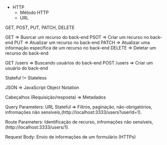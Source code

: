 - HTTP
  - Método HTTP
  - URL

GET, POST, PUT, PATCH, DELETE

GET => Busrcar um recurso do back-end
PSOT => Criar um recurso no back-end
PUT => Atualizar um recurso no back-end
PATCH => Atualizar uma informação específica de um recurso no back-end
DELETE => Deletar um recurso do back-end

GET /users => Buscando usuários do back-end
POST /users => Criar um usuário do back-end

Stateful != Stateless

JSON => JavaScript Object Notation

Cabeçalhos (Requisição/resposta) => Metadados

Query Parameters: URL Stateful => Filtros, paginação, não-obrigatórios, infromações não sensíveis,(http://localhost:3333/users?userId=1).

Route Parameters: Identificação de recurso, infromações não sensíveis,
(http://localhost:3333/users/1).

Request Body: Envio de informações de um formulário (HTTPs)